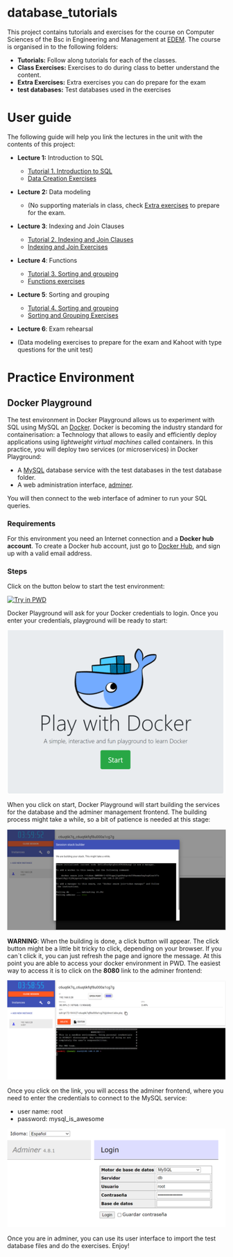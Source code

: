 # database_tutorials
This project contains tutorials and exercises for the course on Computer Sciences of the Bsc in Engineering and 
Management at [EDEM](https://edem.es/). 
The course is organised in to the following folders: 
- **Tutorials:** Follow along tutorials for each of the classes. 
- **Class Exercises:** Exercises to do during class to better understand the content.
- **Extra Exercises:** Extra exercises you can do prepare for the exam
- **test databases:** Test databases used in the exercises

# User guide
The following guide will help you link the lectures in the unit with the contents of this project: 

- **Lecture 1:** Introduction to SQL
   - [Tutorial 1. Introduction to SQL](https://github.com/ffraile/database_tutorials/blob/main/tutorials/1.%20Introduction%20to%20SQL.ipynb)
   - [Data Creation Exercises](https://github.com/ffraile/database_tutorials/blob/main/class%20exercises/1.%20Introduction%20to%20SQL.ipynb)
- **Lecture 2:** Data modeling
  - (No supporting materials in class, check [Extra exercises](https://github.com/ffraile/database_tutorials/tree/main/Extra%20Exercises) to prepare for the exam.

- **Lecture 3**: Indexing and Join Clauses
  - [Tutorial 2. Indexing and Join Clauses](https://github.com/ffraile/database_tutorials/blob/main/tutorials/2.%20Indexing%20and%20Join%20clauses.ipynb)
  - [Indexing and Join Exercises](https://github.com/ffraile/database_tutorials/blob/main/class%20exercises/2.%20Indexing%20and%20Join%20Operations.ipynb)

- **Lecture 4**: Functions
  - [Tutorial 3. Sorting and grouping](https://github.com/ffraile/database_tutorials/blob/main/tutorials/3.%20Data%20Type%20Functions.ipynb)
  - [Functions exercises](https://github.com/ffraile/database_tutorials/blob/main/class%20exercises/3.%20Functions.ipynb)

- **Lecture 5**: Sorting and grouping
  - [Tutorial 4. Sorting and grouping](https://github.com/ffraile/database_tutorials/blob/main/tutorials/4.%20Sorting%20and%20grouping.ipynb)
  - [Sorting and Grouping Exercises](https://github.com/ffraile/database_tutorials/blob/main/class%20exercises/4.%20Sorting%20and%20grouping.ipynb)

- **Lecture 6**: Exam rehearsal
- (Data modeling exercises to prepare for the exam and Kahoot with type questions for the unit test)

# Practice Environment
## Docker Playground
The test environment in Docker Playground allows us to experiment with SQL using MySQL an [Docker](https://www.docker.com/). Docker is becoming 
the industry standard for containerisation: a Technology that allows to easily and efficiently deploy applications 
using *lightweight virtual machines* called containers. 
In this practice, you will deploy two services (or microservices) in Docker Playground:
- A [MySQL](https://www.mysql.com/) database service with the test databases in the test database folder. 
- A web administration interface, [adminer](https://www.adminer.org/).

You will then connect to the web interface of adminer to run your SQL queries. 
### Requirements 
For this environment you need an Internet connection and a **Docker hub account**. To create a Docker hub account, just 
go to [Docker Hub](https://hub.docker.com/), and sign up with a valid email address. 

### Steps
Click on the button below to start the test environment: 

[![Try in PWD](https://raw.githubusercontent.com/play-with-docker/stacks/master/assets/images/button.png)](https://labs.play-with-docker.com/?stack=https://raw.githubusercontent.com/ffraile/database_tutorials/master/docker/stack.yml)

Docker Playground will ask for your Docker credentials to login. Once you enter your credentials, playground will be 
ready to start:

![docker node ready](https://raw.githubusercontent.com/ffraile/database_tutorials/master/img/docker_start_button.png)

When you click on start, Docker Playground will start building the services for the database and the adminer management 
frontend. The building process might take a while, so a bit of patience is needed at this stage:

![docker stack building](https://raw.githubusercontent.com/ffraile/database_tutorials/master/img/stack_builder.png)

**WARNING**: When the building is done, a click button will appear. The click button might be a little bit tricky to click, 
depending on your browser. If you can´t click it, you can just refresh the page and ignore the message. 
At this point you are able to access your docker environment in PWD. The easiest way to access it is to click 
on the **8080** link to the adminer frontend:

![docker node ready](https://raw.githubusercontent.com/ffraile/database_tutorials/master/img/docker_node_ready.png)

Once you click on the link, you will access the adminer frontend, where you need to enter the credentials to connect to
the MySQL service:
- user name: root
- password: mysql_is_awesome

![login to adminer](https://raw.githubusercontent.com/ffraile/database_tutorials/master/img/login_to_adminer.png)

Once you are in adminer, you can use its user interface to import the test database files and do the exercises. 
Enjoy!